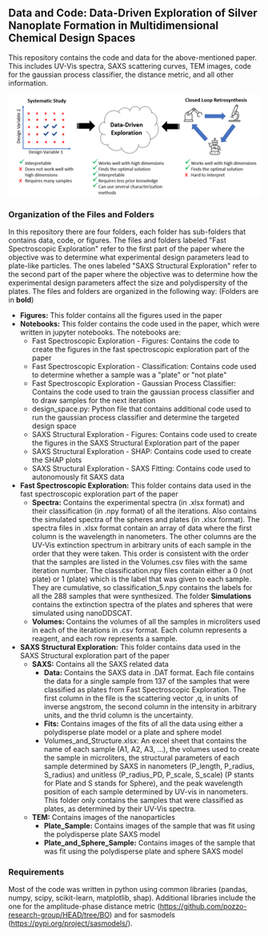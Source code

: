 ## Data and Code: Data-Driven Exploration of Silver Nanoplate Formation in Multidimensional Chemical Design Spaces

This repository contains the code and data for the above-mentioned paper. This includes UV-Vis spectra, SAXS scattering curves, TEM images, code for the gaussian process classifier, the distance metric, and all other information. 

<p align="center">
  <img src= "Figures/data_driven_exploration.png" width = "700" />
</p>

### Organization of the Files and Folders
In this repository there are four folders, each folder has sub-folders that contains data, code, or figures. The files and folders labeled "Fast Spectroscopic Exploration" refer to the first part of the paper where the objective was to determine what experimental design parameters lead to plate-like particles. The ones labeled "SAXS Structural Exploration" refer to the second part of the paper where the objective was to determine how the experimental design parameters affect the size and polydispersity of the plates. The files and folders are organized in the following way: (Folders are in **bold**)

- **Figures:** This folder contains all the figures used in the paper
- **Notebooks:** This folder contains the code used in the paper, which were written in jupyter notebooks. The notebooks are:
  - Fast Spectroscopic Exploration - Figures: Contains the code to create the figures in the fast spectroscopic exploration part of the paper
  - Fast Spectroscopic Exploration - Classification: Contains code used to determine whether a sample was a "plate" or "not plate"
  - Fast Spectroscopic Exploration - Gaussian Process Classifier: Contains the code used to train the gaussian process classifier and to draw samples for the next iteration
  - design_space.py: Python file that contains additional code used to run the gaussian process classifier and determine the targeted design space
  - SAXS Structural Exploration - Figures: Contains code used to create the figures in the SAXS Structural Exploration part of the paper
  - SAXS Structural Exploration - SHAP: Contains code used to create the SHAP plots
  - SAXS Structural Exploration - SAXS Fitting: Contains code used to autonomously fit SAXS data 
- **Fast Spectroscopic Exploration:** This folder contains data used in the fast spectroscopic exploration part of the paper
  - **Spectra:** Contains the experimental spectra (in .xlsx format) and their classification (in .npy format) of all the iterations. Also contains the simulated spectra of the spheres and plates (in .xlsx format). The spectra files in .xlsx format contain an array of data where the first column is the wavelength in nanometers. The other columns are the UV-Vis extinction spectrum in arbitrary units of each sample in the order that they were taken. This order is consistent with the order that the samples are listed in the Volumes.csv files with the same iteration number. The classification.npy files contain either a 0 (not plate) or 1 (plate) which is the label that was given to each sample. They are cumulative, so classification_5.npy contains the labels for all the 288 samples that were synthesized. The folder **Simulations** contains the extinction spectra of the plates and spheres that were simulated using nanoDDSCAT. 
  - **Volumes:** Contains the volumes of all the samples in microliters used in each of the iterations in .csv format. Each column represents a reagent, and each row represents a sample.
- **SAXS Structural Exploration:** This folder contains data used in the SAXS Structural exploration part of the paper
  - **SAXS:** Contains all the SAXS related data 
    - **Data:** Contains the SAXS data in .DAT format. Each file contains the data for a single sample from 137 of the samples that were classified as plates from Fast Spectroscopic Exploration. The first column in the file is the scattering vector ,q, in units of inverse angstrom, the second column in the intensity in arbitrary units, and the thrid column is the uncertainty. 
    - **Fits:** Contains images of the fits of all the data using either a polydisperse plate model or a plate and sphere model
    - Volumes_and_Structure.xlsx: An excel sheet that contains the name of each sample (A1, A2, A3, ...), the volumes used to create the sample in microliters, the structural parameters of each sample determined by SAXS in nanometers (P_length, P_radius, S_radius) and unitless (P_radius_PD, P_scale, S_scale) (P stants for Plate and S stands for Sphere), and the peak wavelength position of each sample determined by UV-vis in nanometers. This folder only contains the samples that were classified as plates, as determined by their UV-Vis spectra. 
  - **TEM:** Contains images of the nanoparticles
    - **Plate_Sample:** Contains images of the sample that was fit using the polydisperse plate SAXS model
    - **Plate_and_Sphere_Sample:** Contains images of the sample that was fit using the polydisperse plate and sphere SAXS model


### Requirements
Most of the code was written in python using common libraries (pandas, numpy, scipy, scikit-learn, matplotlib, shap). Additional libraries include the one for the amplitude-phase distance metric (https://github.com/pozzo-research-group/HEAD/tree/BO) and for sasmodels (https://pypi.org/project/sasmodels/).
